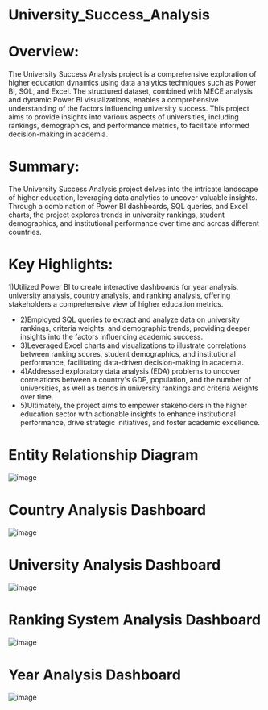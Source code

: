 # University_Success_Analysis

# Overview:
The University Success Analysis project is a comprehensive exploration of higher education dynamics using data analytics techniques such as Power BI, SQL, and Excel. The structured dataset, combined with MECE analysis and dynamic Power BI visualizations, enables a comprehensive understanding of the factors influencing university success. This project aims to provide insights into various aspects of universities, including rankings, demographics, and performance metrics, to facilitate informed decision-making in academia.

# Summary:
The University Success Analysis project delves into the intricate landscape of higher education, leveraging data analytics to uncover valuable insights. Through a combination of Power BI dashboards, SQL queries, and Excel charts, the project explores trends in university rankings, student demographics, and institutional performance over time and across different countries.

# Key Highlights:
1)Utilized Power BI to create interactive dashboards for year analysis, university analysis, country analysis, and ranking analysis, offering stakeholders a comprehensive view of higher education metrics.
+ 2)Employed SQL queries to extract and analyze data on university rankings, criteria weights, and demographic trends, providing deeper insights into the factors influencing academic success.
+ 3)Leveraged Excel charts and visualizations to illustrate correlations between ranking scores, student demographics, and institutional performance, facilitating data-driven decision-making in academia.
+ 4)Addressed exploratory data analysis (EDA) problems to uncover correlations between a country's GDP, population, and the number of universities, as well as trends in university rankings and criteria weights over time.
+ 5)Ultimately, the project aims to empower stakeholders in the higher education sector with actionable insights to enhance institutional performance, drive strategic initiatives, and foster academic excellence.
# Entity Relationship Diagram
![image](https://github.com/DA-Atharv/University_Success_Analysis/assets/159448408/58188e28-a79c-4019-81d7-8fc12d61cf1f)

# Country Analysis Dashboard
![image](https://github.com/DA-Atharv/University_Success_Analysis/assets/159448408/8abd47a3-24d4-47cf-a7c3-66bf846c6718)

# University Analysis Dashboard
![image](https://github.com/DA-Atharv/University_Success_Analysis/assets/159448408/4fdd0889-d1c7-4d2f-b6a8-14dcce5948b4)

# Ranking System Analysis Dashboard
![image](https://github.com/DA-Atharv/University_Success_Analysis/assets/159448408/b058f3ce-3ef7-4ea2-ab25-9d1f3dddf79e)

# Year Analysis Dashboard
![image](https://github.com/DA-Atharv/University_Success_Analysis/assets/159448408/40bc735b-566f-4d30-a631-7185339af1bf)

